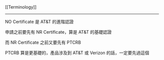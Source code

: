[[Terminology]]

---

NO Certificate 是 AT&T 的進階認證

申請之前要先有 NR Certificate，算是 AT&T 的基礎認證

而 NR Certificate 之前又要先有 PTCRB

PTCRB 算是更基礎的，產品涉及到 AT&T 或 Verizon 的話，一定要先過這個